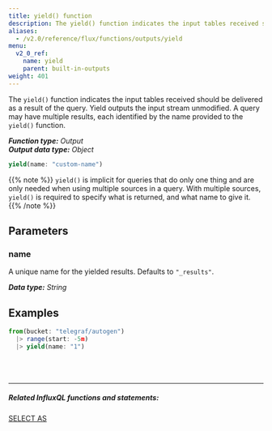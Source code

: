 ```yaml
---
title: yield() function
description: The yield() function indicates the input tables received should be delivered as a result of the query.
aliases:
  - /v2.0/reference/flux/functions/outputs/yield
menu:
  v2_0_ref:
    name: yield
    parent: built-in-outputs
weight: 401
---
```


The `yield()` function indicates the input tables received should be delivered as a result of the query.
Yield outputs the input stream unmodified.
A query may have multiple results, each identified by the name provided to the `yield()` function.

_**Function type:** Output_  
_**Output data type:** Object_

```js
yield(name: "custom-name")
```

{{% note %}}
`yield()` is implicit for queries that do only one thing and are only needed when using multiple sources in a query.
With multiple sources, `yield()` is required to specify what is returned, and what name to give it.
{{% /note %}}

## Parameters

### name
A unique name for the yielded results.
Defaults to `"_results"`.

_**Data type:** String_

## Examples
```js
from(bucket: "telegraf/autogen")
  |> range(start: -5m)
  |> yield(name: "1")
```

<hr style="margin-top:4rem"/>

##### Related InfluxQL functions and statements:
[SELECT AS](https://docs.influxdata.com/influxdb/latest/query_language/data_exploration/#the-basic-select-statement)
